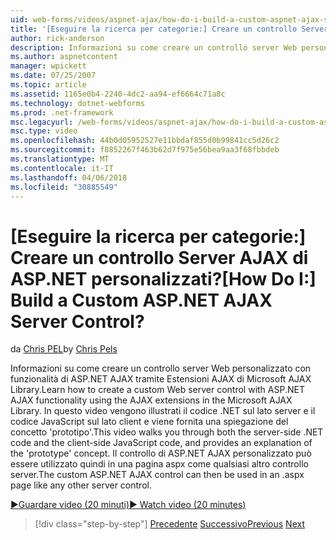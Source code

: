```yaml
---
uid: web-forms/videos/aspnet-ajax/how-do-i-build-a-custom-aspnet-ajax-server-control
title: '[Eseguire la ricerca per categorie:] Creare un controllo Server AJAX di ASP.NET personalizzati? | Microsoft Docs'
author: rick-anderson
description: Informazioni su come creare un controllo server Web personalizzato con funzionalità di ASP.NET AJAX tramite Estensioni AJAX di Microsoft AJAX Library. Questo video illustra le...
ms.author: aspnetcontent
manager: wpickett
ms.date: 07/25/2007
ms.topic: article
ms.assetid: 1165e0b4-2240-4dc2-aa94-ef6664c71a8c
ms.technology: dotnet-webforms
ms.prod: .net-framework
msc.legacyurl: /web-forms/videos/aspnet-ajax/how-do-i-build-a-custom-aspnet-ajax-server-control
msc.type: video
ms.openlocfilehash: 44b0d05952527e11bbdaf855d0b99841cc5d26c2
ms.sourcegitcommit: f8852267f463b62d7f975e56bea9aa3f68fbbdeb
ms.translationtype: MT
ms.contentlocale: it-IT
ms.lasthandoff: 04/06/2018
ms.locfileid: "30885549"
---
```

<a name="how-do-i-build-a-custom-aspnet-ajax-server-control"></a><span data-ttu-id="fa633-105">[Eseguire la ricerca per categorie:] Creare un controllo Server AJAX di ASP.NET personalizzati?</span><span class="sxs-lookup"><span data-stu-id="fa633-105">[How Do I:] Build a Custom ASP.NET AJAX Server Control?</span></span>
====================
<span data-ttu-id="fa633-106">da [Chris PEL](https://twitter.com/chrispels)</span><span class="sxs-lookup"><span data-stu-id="fa633-106">by [Chris Pels](https://twitter.com/chrispels)</span></span>

<span data-ttu-id="fa633-107">Informazioni su come creare un controllo server Web personalizzato con funzionalità di ASP.NET AJAX tramite Estensioni AJAX di Microsoft AJAX Library.</span><span class="sxs-lookup"><span data-stu-id="fa633-107">Learn how to create a custom Web server control with ASP.NET AJAX functionality using the AJAX extensions in the Microsoft AJAX Library.</span></span> <span data-ttu-id="fa633-108">In questo video vengono illustrati il codice .NET sul lato server e il codice JavaScript sul lato client e viene fornita una spiegazione del concetto 'prototipo'.</span><span class="sxs-lookup"><span data-stu-id="fa633-108">This video walks you through both the server-side .NET code and the client-side JavaScript code, and provides an explanation of the 'prototype' concept.</span></span> <span data-ttu-id="fa633-109">Il controllo di ASP.NET AJAX personalizzato può essere utilizzato quindi in una pagina aspx come qualsiasi altro controllo server.</span><span class="sxs-lookup"><span data-stu-id="fa633-109">The custom ASP.NET AJAX control can then be used in an .aspx page like any other server control.</span></span>

[<span data-ttu-id="fa633-110">&#9654;Guardare video (20 minuti)</span><span class="sxs-lookup"><span data-stu-id="fa633-110">&#9654; Watch video (20 minutes)</span></span>](https://channel9.msdn.com/Blogs/ASP-NET-Site-Videos/how-do-i-build-a-custom-aspnet-ajax-server-control)

> [!div class="step-by-step"]
> <span data-ttu-id="fa633-111">[Precedente](how-do-i-debug-aspnet-ajax-applications-using-visual-studio-2005.md)
> [Successivo](how-do-i-use-javascript-to-refresh-an-aspnet-ajax-updatepanel.md)</span><span class="sxs-lookup"><span data-stu-id="fa633-111">[Previous](how-do-i-debug-aspnet-ajax-applications-using-visual-studio-2005.md)
[Next](how-do-i-use-javascript-to-refresh-an-aspnet-ajax-updatepanel.md)</span></span>
